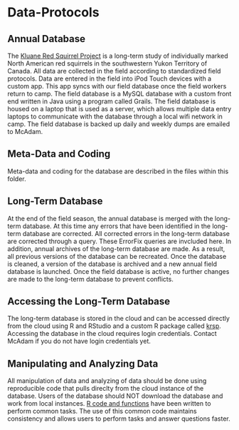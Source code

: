 # Data-Protocols
## Annual Database
The [Kluane Red Squirrel Project](www.redsquirrel.ca) is a long-term study of individually marked North American red squirrels in the southwestern Yukon Territory of Canada.  All data are collected in the field according to standardized field protocols.  Data are entered in the field into iPod Touch devices with a custom app.  This app syncs with our field database once the field workers return to camp.  The field database is a MySQL database with a custom front end written in Java using a program called Grails.  The field database is housed on a laptop that is used as a server, which allows multiple data entry laptops to communicate with the database through a local wifi network in camp.  The field database is backed up daily and weekly dumps are emailed to McAdam.

## Meta-Data and Coding
Meta-data and coding for the database are described in the files within this folder.

## Long-Term Database
At the end of the field season, the annual database is merged with the long-term database.  At this time any errors that have been identified in the long-term database are corrected.  All corrected errors in the long-term database are corrected through a query.  These ErrorFix queries are invcluded here.  In addition, annual archives of the long-term database are made.  As a result, all previous versions of the database can be recreated.  Once the database is cleaned, a version of the database is archived and a new annual field database is launched.  Once the field database is active, no further changes are made to the long-term database to prevent conflicts.

## Accessing the Long-Term Database
The long-term database is stored in the cloud and can be accessed directly from the cloud using R and RStudio and a custom R package called [krsp](https://github.com/KluaneRedSquirrelProject/krsp).  Accessing the database in the cloud requires login credentials.  Contact McAdam if you do not have login credentials yet.  

## Manipulating and Analyzing Data
All manipulation of data and analyzing of data should be done using reproducible code that pulls direclty from the cloud instance of the database.  Users of the database should NOT download the database and work from local instances.  [R code and functions](https://github.com/KluaneRedSquirrelProject/krsp-functions) have been written to perform common tasks.  The use of this common code maintains consistency and allows users to perform tasks and answer questions faster.
